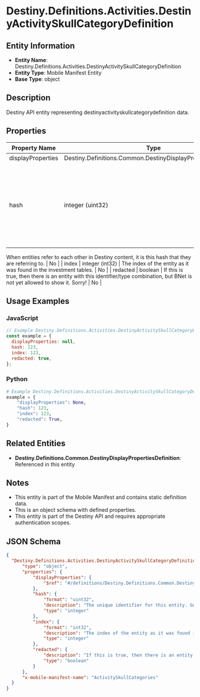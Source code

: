 # Destiny.Definitions.Activities.DestinyActivitySkullCategoryDefinition

## Entity Information
- **Entity Name**: Destiny.Definitions.Activities.DestinyActivitySkullCategoryDefinition
- **Entity Type**: Mobile Manifest Entity
- **Base Type**: object

## Description
Destiny API entity representing destinyactivityskullcategorydefinition data.

## Properties

| Property Name | Type | Description | Required |
|---------------|------|-------------|----------|
| displayProperties | Destiny.Definitions.Common.DestinyDisplayPropertiesDefinition |  | No |
| hash | integer (uint32) | The unique identifier for this entity. Guaranteed to be unique for the type of entity, but not globally.
When entities refer to each other in Destiny content, it is this hash that they are referring to. | No |
| index | integer (int32) | The index of the entity as it was found in the investment tables. | No |
| redacted | boolean | If this is true, then there is an entity with this identifier/type combination, but BNet is not yet allowed to show it. Sorry! | No |

## Usage Examples

### JavaScript
```javascript
// Example Destiny.Definitions.Activities.DestinyActivitySkullCategoryDefinition object
const example = {
  displayProperties: null,
  hash: 123,
  index: 123,
  redacted: true,
};
```

### Python
```python
# Example Destiny.Definitions.Activities.DestinyActivitySkullCategoryDefinition object
example = {
    "displayProperties": None,
    "hash": 123,
    "index": 123,
    "redacted": True,
}
```

## Related Entities
- **Destiny.Definitions.Common.DestinyDisplayPropertiesDefinition**: Referenced in this entity

## Notes
- This entity is part of the Mobile Manifest and contains static definition data.
- This is an object schema with defined properties.
- This entity is part of the Destiny API and requires appropriate authentication scopes.

## JSON Schema
```json
{
  "Destiny.Definitions.Activities.DestinyActivitySkullCategoryDefinition":   {
      "type": "object",
      "properties": {
          "displayProperties": {
              "$ref": "#/definitions/Destiny.Definitions.Common.DestinyDisplayPropertiesDefinition"
          },
          "hash": {
              "format": "uint32",
              "description": "The unique identifier for this entity. Guaranteed to be unique for the type of entity, but not globally.\r\nWhen entities refer to each other in Destiny content, it is this hash that they are referring to.",
              "type": "integer"
          },
          "index": {
              "format": "int32",
              "description": "The index of the entity as it was found in the investment tables.",
              "type": "integer"
          },
          "redacted": {
              "description": "If this is true, then there is an entity with this identifier/type combination, but BNet is not yet allowed to show it. Sorry!",
              "type": "boolean"
          }
      },
      "x-mobile-manifest-name": "ActivitySkullCategories"
  }
}
```
